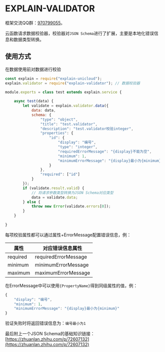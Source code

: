 # EXPLAIN-VALIDATOR

框架交流QQ群：[970799055](https://jq.qq.com/?_wv=1027&k=KFkDL5gp)。

云函数请求数据校验器，校验器对`JSON Schema`进行了扩展，主要是本地化错误信息和数据类型转换。

## 使用方式
在数据使用前对数据进行校验
```javascript
const explain = require("explain-unicloud");
explain.validator = require("explain-validator"); // 数据校验器

module.exports = class test extends explain.service {
	
	async test(data) {
		let validate = explain.validator.data({
			data: data,
			schema: {
				"type": "object",
				"title": "test.validator",
				"description": "test.validator校验integer",
				"properties": {
					"id": {
						"display": "编号",
						"type": "integer",
						"requiredErrorMessage": "{display}不能为空",
						"minimum": 1,
						"minimumErrorMessage": "{display}最小为{minimum}"
					}
				},
				"required": ["id"]
			}
		});
		if (validate.result.valid) {
			// 将请求参数类型转换为JSON Schema对应类型
			data = validate.data;
		} else {
			throw new Error(validate.errors[0]);
		}
	}
	
}
```

每项校验属性都可以通过属性+ErrorMessage配置错误信息，例：

|属性|对应错误信息属性|
|--	|--	|
|required|requiredErrorMessage|
|minimum|minimumErrorMessage|
|maximum|maximumErrorMessage|

在ErrorMessage中可以使用`{PropertyName}`得到同级属性的值，例：

```javascript
{
	"display": "编号",
	"minimum": 1,
	"minimumErrorMessage": "{display}最小为{minimum}"
}
```

验证失败时将返回错误信息为：`编号最小为1`

最后附上一个JSON Schema的基础知识链接：[https://zhuanlan.zhihu.com/p/72607132](https://zhuanlan.zhihu.com/p/72607132)